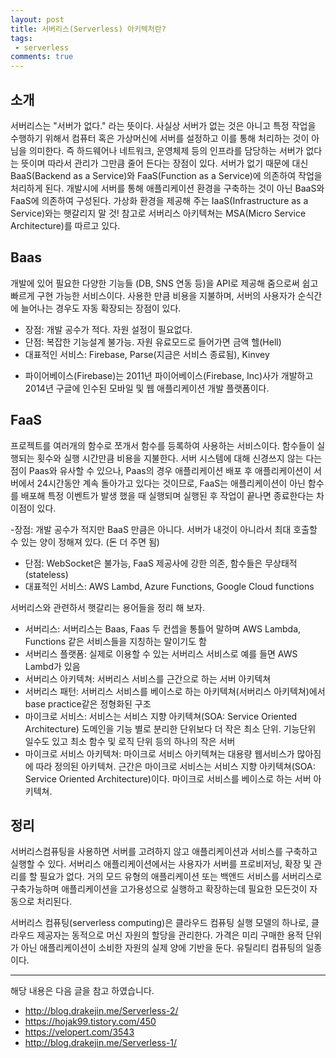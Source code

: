 ```yaml
---
layout: post
title: 서버리스(Serverless) 아키텍처란?
tags:
 - serverless
comments: true
---
```


## 소개

서버리스는 "서버가 없다." 라는 뜻이다. 사실상 서버가 없는 것은 아니고 특정 작업을 수행하기 위해서 컴퓨터 혹은 가상머신에 서버를 설정하고 이를 통해 처리하는 것이 아님을 의미한다. 즉 하드웨어나 네트워크, 운영체제 등의 인프라를 담당하는 서버가 없다는 뜻이며 따라서 관리가 그만큼 줄어 든다는 장점이 있다. 서버가 없기 때문에 대신 BaaS(Backend as a Service)와 FaaS(Function as a Service)에 의존하여 작업을 처리하게 된다. 개발시에 서버를 통해 애플리케이션 환경을 구축하는 것이 아닌 BaaS와 FaaS에 의존하여 구성된다. 가상화 환경을 제공해 주는 IaaS(Infrastructure as a Service)와는 햇갈리지 말 것! 참고로 서버리스 아키텍쳐는 MSA(Micro Service Architecture)를 따르고 있다. 


## Baas
개발에 있어 필요한 다양한 기능들 (DB, SNS 연동 등)을 API로 제공해 줌으로써 쉽고 빠르게 구현 가능한 서비스이다. 사용한 만큼 비용을 지불하며, 서버의 사용자가 순식간에 늘어나는 경우도 자동 확장되는 장점이 있다. 

- 장점: 개발 공수가 적다. 자원 설정이 필요없다.
- 단점: 복잡한 기능설계 불가능. 자원 유료모드로 들어가면 금액 헬(Hell)
- 대표적인 서비스: Firebase, Parse(지금은 서비스 종료됨), Kinvey

* 파이어베이스(Firebase)는 2011년 파이어베이스(Firebase, Inc)사가 개발하고 2014년 구글에 인수된 모바일 및 웹 애플리케이션 개발 플랫폼이다.

## FaaS
프로젝트를 여러개의 함수로 쪼개서 함수를 등록하여 사용하는 서비스이다. 함수들이 실행되는 횟수와 실행 시간만큼 비용을 지불한다. 서버 시스템에 대해 신경쓰지 않는 다는 점이 Paas와 유사할 수 있으나, Paas의 경우 애플리케이션 배포 후 애플리케이션이 서버에서 24시간동안 계속 돌아가고 있다는 것이므로, FaaS는 애플리케이션이 아닌 함수를 배포해 특정 이벤트가 발생 했을 때 실행되며 실행된 후 작업이 끝나면 종료한다는 차이점이 있다. 

-장점: 개발 공수가 적지만 BaaS 만큼은 아니다. 서버가 내것이 아니라서 최대 호출할 수 있는 양이 정해져 있다. (돈 더 주면 됨)
- 단점: WebSocket은 불가능, FaaS 제공사에 강한 의존, 함수들은 무상태적(stateless)
- 대표적인 서비스: AWS Lambd, Azure Functions, Google Cloud functions


서버리스와 관련하서 햇갈리는 용어들을 정리 해 보자.
- 서버리스: 서버리스는 Baas, Faas 두 컨셉을 통틀어 말하며 AWS Lambda, Functions 같은 서비스들을 지칭하는 말이기도 함
- 서버리스 플랫폼: 실제로 이용할 수 있는 서버리스 서비스로 예를 들면 AWS Lambd가 있음
- 서버리스 아키텍쳐: 서버리스 서비스를 근간으로 하는 서버 아키텍쳐
- 서버리스 패턴: 서버리스 서비스를 베이스로 하는 아키텍쳐(서버리스 아키텍쳐)에서 base practice같은 정형화된 구조
- 마이크로 서비스: 서비스는 서비스 지향 아키텍쳐(SOA: Service Oriented Architecture) 도메인을 기능 별로 분리한 단위보다 더 작은 최소 단위. 기능단위 일수도 있고 최소 함수 및 로직 단위 등의 하나의 작은 서버
- 마이크로 서비스 아키텍쳐: 마이크로 서비스 아키텍쳐는 대용량 웹서비스가 많아짐에 따라 정의된 아키텍쳐. 근간은 마이크로 서비스는 서비스 지향 아키텍쳐(SOA: Service Oriented Architecture)이다. 마이크로 서비스를 베이스로 하는 서버 아키텍쳐.


## 정리
서버리스컴퓨팅을 사용하면 서버를 고려하지 않고 애플리케이션과 서비스를 구축하고 실행할 수 있다. 서버리스 애플리케이션에서는 사용자가 서버를 프로비저닝, 확장 및 관리를 할 필요가 없다. 거의 모드 유형의 애플리케이션 또는 백앤드 서비스를 서버리스로 구축가능하며 애플리케이션을 고가용성으로 실행하고 확장하는데 필요한 모든것이 자동으로 처리된다. 

서버리스 컴퓨팅(serverless computing)은 클라우드 컴퓨팅 실행 모델의 하나로, 클라우드 제공자는 동적으로 머신 자원의 할당을 관리한다. 가격은 미리 구매한 용적 단위가 아닌 애플리케이션이 소비한 자원의 실제 양에 기반을 둔다. 유틸리티 컴퓨팅의 일종이다.


----
해당 내용은 다음 글을 참고 하였습니다.
- http://blog.drakejin.me/Serverless-2/
- https://hojak99.tistory.com/450
- https://velopert.com/3543
- http://blog.drakejin.me/Serverless-1/